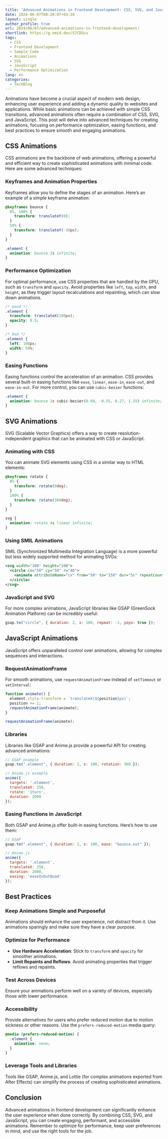 ```yaml
---
title: 'Advanced Animations in Frontend Development: CSS, SVG, and JavaScript'
date: 2024-06-07T00:20:07+03:30
layout: single
author_profile: true
url: 2024/06/07/advanced-animations-in-frontend-development/
shortlink: https://g.omid.dev/S7CDGcu
tags:
  - CSS
  - Frontend Development
  - Sample Code
  - Animations
  - SVG
  - JavaScript
  - Performance Optimization 
lang: en
categories: 
  - TechBlog
---
```

Animations have become a crucial aspect of modern web design, enhancing user experience and adding a dynamic quality to websites and applications. While basic animations can be achieved with simple CSS transitions, advanced animations often require a combination of CSS, SVG, and JavaScript. This post will delve into advanced techniques for creating animations, focusing on performance optimization, easing functions, and best practices to ensure smooth and engaging animations.

## CSS Animations

CSS animations are the backbone of web animations, offering a powerful and efficient way to create sophisticated animations with minimal code. Here are some advanced techniques:

### Keyframes and Animation Properties

Keyframes allow you to define the stages of an animation. Here’s an example of a simple keyframe animation:

```css
@keyframes bounce {
  0%, 100% {
    transform: translateY(0);
  }
  50% {
    transform: translateY(-30px);
  }
}

.element {
  animation: bounce 2s infinite;
}
```

### Performance Optimization

For optimal performance, use CSS properties that are handled by the GPU, such as `transform` and `opacity`. Avoid properties like `left`, `top`, `width`, and `height`, as they trigger layout recalculations and repainting, which can slow down animations.

```css
/* Good */
.element {
  transform: translateX(100px);
  opacity: 0.5;
}

/* Bad */
.element {
  left: 100px;
  width: 50%;
}
```

### Easing Functions

Easing functions control the acceleration of an animation. CSS provides several built-in easing functions like `ease`, `linear`, `ease-in`, `ease-out`, and `ease-in-out`. For more control, you can use `cubic-bezier` functions:

```css
.element {
  animation: bounce 2s cubic-bezier(0.68, -0.55, 0.27, 1.55) infinite;
}
```

## SVG Animations

SVG (Scalable Vector Graphics) offers a way to create resolution-independent graphics that can be animated with CSS or JavaScript.

### Animating with CSS

You can animate SVG elements using CSS in a similar way to HTML elements:

```css
@keyframes rotate {
  0% {
    transform: rotate(0deg);
  }
  100% {
    transform: rotate(360deg);
  }
}

svg {
  animation: rotate 4s linear infinite;
}
```

### Using SMIL Animations

SMIL (Synchronized Multimedia Integration Language) is a more powerful but less widely supported method for animating SVGs:

```xml
<svg width="100" height="100">
  <circle cx="50" cy="50" r="40">
    <animate attributeName="cx" from="50" to="150" dur="5s" repeatCount="indefinite" />
  </circle>
</svg>
```

### JavaScript and SVG

For more complex animations, JavaScript libraries like GSAP (GreenSock Animation Platform) can be incredibly useful:

```javascript
gsap.to("circle", { duration: 2, x: 100, repeat: -1, yoyo: true });
```

## JavaScript Animations

JavaScript offers unparalleled control over animations, allowing for complex sequences and interactions.

### RequestAnimationFrame

For smooth animations, use `requestAnimationFrame` instead of `setTimeout` or `setInterval`:

```javascript
function animate() {
  element.style.transform = `translateX(${position}px)`;
  position += 1;
  requestAnimationFrame(animate);
}

requestAnimationFrame(animate);
```

### Libraries

Libraries like GSAP and Anime.js provide a powerful API for creating advanced animations:

```javascript
// GSAP example
gsap.to(".element", { duration: 2, x: 100, rotation: 360 });

// Anime.js example
anime({
  targets: '.element',
  translateX: 250,
  rotate: '1turn',
  duration: 2000
});
```

### Easing Functions in JavaScript

Both GSAP and Anime.js offer built-in easing functions. Here’s how to use them:

```javascript
// GSAP
gsap.to(".element", { duration: 2, x: 100, ease: "bounce.out" });

// Anime.js
anime({
  targets: '.element',
  translateX: 250,
  duration: 2000,
  easing: 'easeInOutQuad'
});
```

## Best Practices

### Keep Animations Simple and Purposeful

Animations should enhance the user experience, not distract from it. Use animations sparingly and make sure they have a clear purpose.

### Optimize for Performance

- **Use Hardware Acceleration**: Stick to `transform` and `opacity` for smoother animations.
- **Limit Repaints and Reflows**: Avoid animating properties that trigger reflows and repaints.

### Test Across Devices

Ensure your animations perform well on a variety of devices, especially those with lower performance.

### Accessibility

Provide alternatives for users who prefer reduced motion due to motion sickness or other reasons. Use the `prefers-reduced-motion` media query:

```css
@media (prefers-reduced-motion) {
  .element {
    animation: none;
  }
}
```

### Leverage Tools and Libraries

Tools like GSAP, Anime.js, and Lottie (for complex animations exported from After Effects) can simplify the process of creating sophisticated animations.

## Conclusion

Advanced animations in frontend development can significantly enhance the user experience when done correctly. By combining CSS, SVG, and JavaScript, you can create engaging, performant, and accessible animations. Remember to optimize for performance, keep user preferences in mind, and use the right tools for the job.
